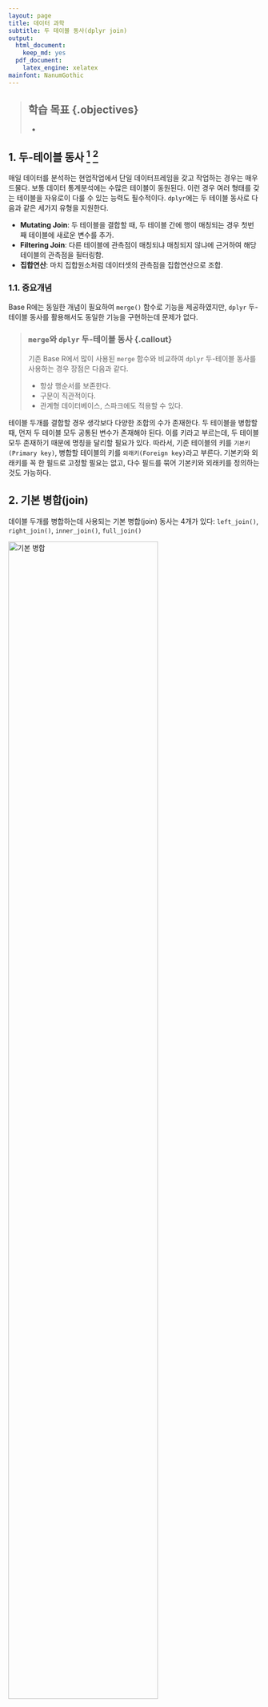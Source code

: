 ```yaml
---
layout: page
title: 데이터 과학
subtitle: 두 테이블 동사(dplyr join)
output:
  html_document: 
    keep_md: yes
  pdf_document:
    latex_engine: xelatex
mainfont: NanumGothic
---
```




> ## 학습 목표 {.objectives}
>
> * 

## 1. 두-테이블 동사 [^dplyr-join-vignette] [^stat545-dplyr-join]

[^dplyr-join-vignette]: [Two-table verbs](https://cran.r-project.org/web/packages/dplyr/vignettes/two-table.html)

[^stat545-dplyr-join]: [Cheatsheet for dplyr join functions](http://stat545.com/bit001_dplyr-cheatsheet.html)

매일 데이터를 분석하는 현업작업에서 단일 데이터프레임을 갖고 작업하는 경우는 매우 드물다.
보통 데이터 통계분석에는 수많은 테이블이 동원된다. 이런 경우 여러 형태를 갖는 테이블을 자유로이 다룰 수 있는 능력도 필수적이다.
`dplyr`에는 두 테이블 동사로 다음과 같은 세가지 유형을 지원한다.

- **Mutating Join**: 두 테이블을 결합할 때, 두 테이블 간에 행이 매칭되는 경우 첫번째 테이블에 새로운 변수를 추가.
- **Filtering Join**: 다른 테이블에 관측점이 매칭되냐 매칭되지 않냐에 근거하여 해당 테이블의 관측점을 필터링함.
- **집합연산**: 마치 집합원소처럼 데이터셋의 관측점을 집합연산으로 조합.

### 1.1. 중요개념

Base R에는 동일한 개념이 필요하여 `merge()` 함수로 기능을 제공하였지만, 
`dplyr` 두-테이블 동사를 활용해서도 동일한 기능을 구현하는데 문제가 없다.

> ### `merge`와 `dplyr` 두-테이블 동사 {.callout}
>
> 기존 Base R에서 많이 사용된 `merge` 함수와 비교하여 `dplyr` 두-테이블 동사를 사용하는 경우 장점은 다음과 같다.
>
> - 항상 행순서를 보존한다.
> - 구문이 직관적이다.
> - 관계형 데이터베이스, 스파크에도 적용할 수 있다.

테이블 두개를 결합할 경우 생각보다 다양한 조합의 수가 존재한다. 
두 테이블을 병합할 때, 먼저 두 테이블 모두 공통된 변수가 존재해야 된다. 
이를 키라고 부르는데, 두 테이블 모두 존재하기 때문에 명칭을 달리할 필요가 있다.
따라서, 기준 테이블의 키를 `기본키(Primary key)`, 병합할 테이블의 키를 `외래키(Foreign key)`라고 부른다.
기본키와 외래키를 꼭 한 필드로 고정할 필요는 없고, 다수 필드를 묶어 기본키와 외래키를 정의하는 것도 가능하다.


## 2. 기본 병합(join)

데이블 두개를 병합하는데 사용되는 기본 병합(join) 동사는 4개가 있다: `left_join()`, `right_join()`, `inner_join()`, `full_join()`

<img src="fig/ds-basic-join.png" alt="기본 병합" width="77%" />

먼저 `superheroes`, `publishers` 데이터프레임을 생성한다. 


~~~{.r}
suppressPackageStartupMessages(library(dplyr))
~~~



~~~{.output}
Warning: package 'dplyr' was built under R version 3.2.5

~~~



~~~{.r}
library(readr)
~~~



~~~{.output}
Warning: package 'readr' was built under R version 3.2.5

~~~



~~~{.r}
superheroes <- "
    name, alignment, gender,         publisher
 Magneto,       bad,   male,            Marvel
   Storm,      good, female,            Marvel
Mystique,       bad, female,            Marvel
  Batman,      good,   male,                DC
   Joker,       bad,   male,                DC
Catwoman,       bad, female,                DC
 Hellboy,      good,   male, Dark Horse Comics
"
superheroes <- read_csv(superheroes, trim_ws = TRUE, skip = 1)

publishers <- "
  publisher, yr_founded
         DC,       1934
     Marvel,       1939
      Image,       1992
"
publishers <- read_csv(publishers, trim_ws = TRUE, skip = 1)
~~~

### 2.1. `inner_join()` 

`inner_join()`은 두 테이블 모두에 존재하는 행이 있는 경우 이를 병합하여 새로운 테이블을 생성시킨다.

`inner_join(x,y)` 를 수행하면 기준 테이블의 모든 행을 반환시키는데 조건은 상대 테이블에 매칭되는 행이 있는 경우다.
두 테이블 사이 다수가 매칭되면, 모든 매칭 조합이 반환된다. 대표적인 `mutating join` 사례다.


~~~{.r}
ijsp <- inner_join(superheroes, publishers)
~~~



~~~{.output}
Joining, by = "publisher"

~~~



<table border = 1>
<tr>
	<td valign="top">
		superheroes
		

|name     |alignment |gender |publisher         |
|:--------|:---------|:------|:-----------------|
|Magneto  |bad       |male   |Marvel            |
|Storm    |good      |female |Marvel            |
|Mystique |bad       |female |Marvel            |
|Batman   |good      |male   |DC                |
|Joker    |bad       |male   |DC                |
|Catwoman |bad       |female |DC                |
|Hellboy  |good      |male   |Dark Horse Comics |


</td>
	<td valign="top">
	  publishers
	  

|publisher | yr_founded|
|:---------|----------:|
|DC        |       1934|
|Marvel    |       1939|
|Image     |       1992|


</td>
	<td valign="top">
		inner_join(x = superheroes, y = publishers)
	  

|name     |alignment |gender |publisher | yr_founded|
|:--------|:---------|:------|:---------|----------:|
|Magneto  |bad       |male   |Marvel    |       1939|
|Storm    |good      |female |Marvel    |       1939|
|Mystique |bad       |female |Marvel    |       1939|
|Batman   |good      |male   |DC        |       1934|
|Joker    |bad       |male   |DC        |       1934|
|Catwoman |bad       |female |DC        |       1934|


</td>
</tr>
</table>

### 2.2. `semi_join()`


~~~{.r}
(sjsp <- semi_join(superheroes, publishers))
~~~



~~~{.output}
Joining, by = "publisher"

~~~



~~~{.output}
# A tibble: 6 × 4
      name alignment gender publisher
     <chr>     <chr>  <chr>     <chr>
1   Batman      good   male        DC
2    Joker       bad   male        DC
3 Catwoman       bad female        DC
4  Magneto       bad   male    Marvel
5    Storm      good female    Marvel
6 Mystique       bad female    Marvel

~~~



<table border = 1>
  <tr>
  <td valign="top">
  superheroes
  

|name     |alignment |gender |publisher         |
|:--------|:---------|:------|:-----------------|
|Magneto  |bad       |male   |Marvel            |
|Storm    |good      |female |Marvel            |
|Mystique |bad       |female |Marvel            |
|Batman   |good      |male   |DC                |
|Joker    |bad       |male   |DC                |
|Catwoman |bad       |female |DC                |
|Hellboy  |good      |male   |Dark Horse Comics |


</td>
  <td valign="top">
  publishers
  

|publisher | yr_founded|
|:---------|----------:|
|DC        |       1934|
|Marvel    |       1939|
|Image     |       1992|


</td>
  <td valign="top">
  semi-join(x = superheroes, y = publishers)
  

|name     |alignment |gender |publisher |
|:--------|:---------|:------|:---------|
|Batman   |good      |male   |DC        |
|Joker    |bad       |male   |DC        |
|Catwoman |bad       |female |DC        |
|Magneto  |bad       |male   |Marvel    |
|Storm    |good      |female |Marvel    |
|Mystique |bad       |female |Marvel    |


</td>
</tr>
</table>

### 2.3. `left_join()`



~~~{.r}
(ljsp <- left_join(superheroes, publishers))
~~~



~~~{.output}
Joining, by = "publisher"

~~~



~~~{.output}
# A tibble: 7 × 5
      name alignment gender         publisher yr_founded
     <chr>     <chr>  <chr>             <chr>      <int>
1  Magneto       bad   male            Marvel       1939
2    Storm      good female            Marvel       1939
3 Mystique       bad female            Marvel       1939
4   Batman      good   male                DC       1934
5    Joker       bad   male                DC       1934
6 Catwoman       bad female                DC       1934
7  Hellboy      good   male Dark Horse Comics         NA

~~~



<table border = 1>
  <tr>
  <td valign="top">
  superheroes
  

|name     |alignment |gender |publisher         |
|:--------|:---------|:------|:-----------------|
|Magneto  |bad       |male   |Marvel            |
|Storm    |good      |female |Marvel            |
|Mystique |bad       |female |Marvel            |
|Batman   |good      |male   |DC                |
|Joker    |bad       |male   |DC                |
|Catwoman |bad       |female |DC                |
|Hellboy  |good      |male   |Dark Horse Comics |


</td>
  <td valign="top">
  publishers
  

|publisher | yr_founded|
|:---------|----------:|
|DC        |       1934|
|Marvel    |       1939|
|Image     |       1992|


</td>
  <td valign="top">
  left_join(x = superheroes, y = publishers)
  

|name     |alignment |gender |publisher         | yr_founded|
|:--------|:---------|:------|:-----------------|----------:|
|Magneto  |bad       |male   |Marvel            |       1939|
|Storm    |good      |female |Marvel            |       1939|
|Mystique |bad       |female |Marvel            |       1939|
|Batman   |good      |male   |DC                |       1934|
|Joker    |bad       |male   |DC                |       1934|
|Catwoman |bad       |female |DC                |       1934|
|Hellboy  |good      |male   |Dark Horse Comics |         NA|


</td>
</tr>
</table>

### 2.4. `anti_join()`



~~~{.r}
(ajsp <- anti_join(superheroes, publishers))
~~~



~~~{.output}
Joining, by = "publisher"

~~~



~~~{.output}
# A tibble: 1 × 4
     name alignment gender         publisher
    <chr>     <chr>  <chr>             <chr>
1 Hellboy      good   male Dark Horse Comics

~~~




<table border = 1>
  <tr>
  <td valign="top">
  superheroes
  

|name     |alignment |gender |publisher         |
|:--------|:---------|:------|:-----------------|
|Magneto  |bad       |male   |Marvel            |
|Storm    |good      |female |Marvel            |
|Mystique |bad       |female |Marvel            |
|Batman   |good      |male   |DC                |
|Joker    |bad       |male   |DC                |
|Catwoman |bad       |female |DC                |
|Hellboy  |good      |male   |Dark Horse Comics |


</td>
  <td valign="top">
  publishers
  

|publisher | yr_founded|
|:---------|----------:|
|DC        |       1934|
|Marvel    |       1939|
|Image     |       1992|


</td>
  <td valign="top">
  anti_join(x = superheroes, y = publishers)
  

|name    |alignment |gender |publisher         |
|:-------|:---------|:------|:-----------------|
|Hellboy |good      |male   |Dark Horse Comics |


</td>
</tr>
</table>

### 2.5. `anti_join()`

> anti_join(x, y): Return all rows from x where there are not matching values in y, keeping just columns from x. This is a filtering join.


~~~{.r}
(ajps <- anti_join(publishers, superheroes))
~~~



~~~{.output}
Joining, by = "publisher"

~~~



~~~{.output}
# A tibble: 1 × 2
  publisher yr_founded
      <chr>      <int>
1     Image       1992

~~~

We keep __only__ publisher Image now (and the variables found in `x = publishers`).



<table border = 1>
  <tr>
<tr>
<td valign="top">
publishers


|publisher | yr_founded|
|:---------|----------:|
|DC        |       1934|
|Marvel    |       1939|
|Image     |       1992|


</td>
<td valign="top">
superheroes


|name     |alignment |gender |publisher         |
|:--------|:---------|:------|:-----------------|
|Magneto  |bad       |male   |Marvel            |
|Storm    |good      |female |Marvel            |
|Mystique |bad       |female |Marvel            |
|Batman   |good      |male   |DC                |
|Joker    |bad       |male   |DC                |
|Catwoman |bad       |female |DC                |
|Hellboy  |good      |male   |Dark Horse Comics |


</td>
<td valign="top">
anti_join(x = publishers, y = superheroes)


|publisher | yr_founded|
|:---------|----------:|
|Image     |       1992|


</td>
</tr>
</table>


### 2.6. `full_join()`


~~~{.r}
(fjsp <- full_join(superheroes, publishers))
~~~



~~~{.output}
Joining, by = "publisher"

~~~



~~~{.output}
# A tibble: 8 × 5
      name alignment gender         publisher yr_founded
     <chr>     <chr>  <chr>             <chr>      <int>
1  Magneto       bad   male            Marvel       1939
2    Storm      good female            Marvel       1939
3 Mystique       bad female            Marvel       1939
4   Batman      good   male                DC       1934
5    Joker       bad   male                DC       1934
6 Catwoman       bad female                DC       1934
7  Hellboy      good   male Dark Horse Comics         NA
8     <NA>      <NA>   <NA>             Image       1992

~~~




<table border = 1>
<tr>
<td valign="top">
  superheroes
  

|name     |alignment |gender |publisher         |
|:--------|:---------|:------|:-----------------|
|Magneto  |bad       |male   |Marvel            |
|Storm    |good      |female |Marvel            |
|Mystique |bad       |female |Marvel            |
|Batman   |good      |male   |DC                |
|Joker    |bad       |male   |DC                |
|Catwoman |bad       |female |DC                |
|Hellboy  |good      |male   |Dark Horse Comics |


</td>
<td valign="top">
  publishers
  

|publisher | yr_founded|
|:---------|----------:|
|DC        |       1934|
|Marvel    |       1939|
|Image     |       1992|


</td>
<td valign="top">
  full_join(x = superheroes, y = publishers)
  

|name     |alignment |gender |publisher         | yr_founded|
|:--------|:---------|:------|:-----------------|----------:|
|Magneto  |bad       |male   |Marvel            |       1939|
|Storm    |good      |female |Marvel            |       1939|
|Mystique |bad       |female |Marvel            |       1939|
|Batman   |good      |male   |DC                |       1934|
|Joker    |bad       |male   |DC                |       1934|
|Catwoman |bad       |female |DC                |       1934|
|Hellboy  |good      |male   |Dark Horse Comics |         NA|
|NA       |NA        |NA     |Image             |       1992|


</td>
</tr>
</table>


## R과 SQL 비교

|    R	          |  SQL                                                               |
|:----------------|:-------------------------------------------------------------------|
| inner_join()    |  SELECT * FROM x JOIN y ON x.a = y.a                               |
| left_join()     |  SELECT * FROM x LEFT JOIN y ON x.a = y.a                          |
| right_join()    |  SELECT * FROM x RIGHT JOIN y ON x.a = y.a                         |
| full_join()     |  SELECT * FROM x FULL JOIN y ON x.a = y.a                          |
| semi_join()     |  SELECT * FROM x WHERE EXISTS (SELECT 1 FROM y WHERE x.a = y.a)    |
| anti_join()     |  SELECT * FROM x WHERE NOT EXISTS (SELECT 1 FROM y WHERE x.a = y.a)|
| intersect(x,y)  |  SELECT * FROM x INTERSECT SELECT * FROM y                         |
| union(x, y)     |  SELECT * FROM x UNION SELECT * FROM y                             |
| setdiff(x, y)   |  SELECT * FROM x EXCEPT SELECT * FROM y                            |


